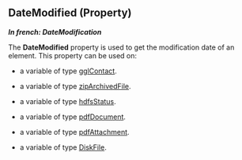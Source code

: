 
## DateModified (Property)

***In french: DateModification***
	



<a name="XUse"></a>
<a name="Use"></a>
<a name="description"></a>
The **DateModified** property is used to get the modification date of an element. This property can be used on:

- a variable of type [gglContact](../WDLang5/1000017434.md). 

- a variable of type [zipArchivedFile](../WDLang3/1000019044.md).

- a variable of type [hdfsStatus](../WDLang4/1000021973.md).

- a variable of type [pdfDocument](../WDLang6/1000024909.md).

- a variable of type [pdfAttachment](../WDLang6/1000024899.md).

- a variable of type [DiskFile](../WDLang1/1410088883.md).





